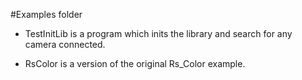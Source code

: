 #Examples folder

* TestInitLib is a program which inits the library and search for any camera connected.

* RsColor is a version of the original Rs_Color example.

